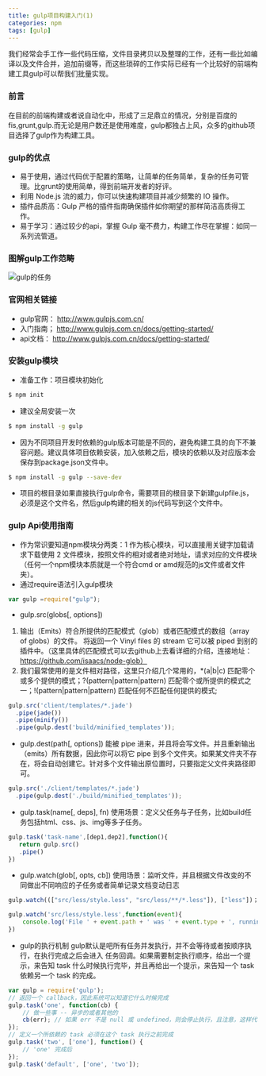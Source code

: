 ```yaml
---
title: gulp项目构建入门(1)
categories: npm
tags: [gulp]
---
```


我们经常会手工作一些代码压缩，文件目录拷贝以及整理的工作，还有一些比如编译以及文件合并，追加前缀等，而这些琐碎的工作实际已经有一个比较好的前端构建工具gulp可以帮我们批量实现。

<!--more-->
### 前言
在目前的前端构建或者说自动化中，形成了三足鼎立的情况，分别是百度的fis,grunt,gulp.而无论是用户数还是使用难度，gulp都独占上风，众多的github项目选择了gulp作为构建工具。
### gulp的优点
* 易于使用，通过代码优于配置的策略，让简单的任务简单，复杂的任务可管理。比grunt的使用简单，得到前端开发者的好评。
* 利用 Node.js 流的威力，你可以快速构建项目并减少频繁的 IO 操作。
* 插件品质高：Gulp 严格的插件指南确保插件如你期望的那样简洁高质得工作。
* 易于学习：通过较少的api，掌握 Gulp 毫不费力，构建工作尽在掌握：如同一系列流管道。

### 图解gulp工作范畴
![gulp的任务](/blog/img/gulp-desc.png)
### 官网相关链接
* gulp官网： http://www.gulpjs.com.cn/
* 入门指南； http://www.gulpjs.com.cn/docs/getting-started/
* api文档： http://www.gulpjs.com.cn/docs/getting-started/

### 安装gulp模块
* 准备工作：项目模块初始化
``` bash
$ npm init
```
* 建议全局安装一次
``` bash
$ npm install -g gulp
```
* 因为不同项目开发时依赖的gulp版本可能是不同的，避免构建工具的向下不兼容问题。建议具体项目依赖安装，加入依赖之后，模块的依赖以及对应版本会保存到package.json文件中。
``` bash
$ npm install -g gulp --save-dev
```
* 项目的根目录如果直接执行gulp命令，需要项目的根目录下新建gulpfile.js，必须是这个文件名，然后gulp构建的相关的js代码写到这个文件中。

### gulp Api使用指南
* 作为常识要知道npm模块分两类：1 作为核心模块，可以直接用关键字加载请求下载使用 2 文件模块，按照文件的相对或者绝对地址，请求对应的文件模块（任何一个npm模块本质就是一个符合cmd or amd规范的js文件或者文件夹）。
* 通过require语法引入gulp模块
``` javascript
var gulp =require("gulp");
```
* gulp.src(globs[, options])
1. 输出（Emits）符合所提供的匹配模式（glob）或者匹配模式的数组（array of globs）的文件。 将返回一个 Vinyl files 的 stream 它可以被 piped 到别的插件中。（这里具体的匹配模式可以去github上去看详细的介绍，连接地址：https://github.com/isaacs/node-glob）
2. 我们最常使用的是文件相对路径，这里只介绍几个常用的，*(a|b|c) 匹配零个或多个提供的模式；?(pattern|pattern|pattern) 匹配零个或所提供的模式之一；!(pattern|pattern|pattern) 匹配任何不匹配任何提供的模式;
``` javascript
gulp.src('client/templates/*.jade')
  .pipe(jade())
  .pipe(minify())
  .pipe(gulp.dest('build/minified_templates'));
```
* gulp.dest(path[, options])
能被 pipe 进来，并且将会写文件。并且重新输出（emits）所有数据，因此你可以将它 pipe 到多个文件夹。如果某文件夹不存在，将会自动创建它。针对多个文件输出原位置时，只要指定父文件夹路径即可。
``` javascript
gulp.src('./client/templates/*.jade')
  .pipe(gulp.dest('./build/minified_templates'));
```
* gulp.task(name[, deps], fn)
使用场景：定义父任务与子任务，比如build任务包括html、css、js、img等多子任务。
``` javascript
gulp.task('task-name',[dep1,dep2],function(){
   return gulp.src()
   .pipe()
})
```
* gulp.watch(glob[, opts, cb])
使用场景：监听文件，并且根据文件改变的不同做出不同响应的子任务或者简单记录文档变动日志
``` javascript
gulp.watch((["src/less/style.less", "src/less/**/*.less"]), ["less"])；
```
``` javascript
gulp.watch('src/less/style.less',function(event){
    console.log('File ' + event.path + ' was ' + event.type + ', running tasks...');
})
```
* gulp的执行机制
gulp默认是吧所有任务并发执行，并不会等待或者按顺序执行，在执行完成之后会进入 任务回调。如果需要制定执行顺序，给出一个提示，来告知 task 什么时候执行完毕，并且再给出一个提示，来告知一个 task 依赖另一个 task 的完成。
``` javascript
var gulp = require('gulp');
// 返回一个 callback，因此系统可以知道它什么时候完成
gulp.task('one', function(cb) {
    // 做一些事 -- 异步的或者其他的
    cb(err); // 如果 err 不是 null 或 undefined，则会停止执行，且注意，这样代表执行失败了
});
// 定义一个所依赖的 task 必须在这个 task 执行之前完成
gulp.task('two', ['one'], function() {
    // 'one' 完成后
});
gulp.task('default', ['one', 'two']);
```
